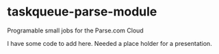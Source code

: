 # taskqueue-parse-module
Programable small jobs for the Parse.com Cloud

I have some code to add here.  Needed a place holder for a presentation.
